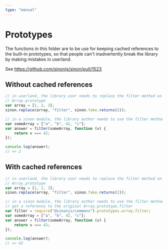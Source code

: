 ```yaml
---
type: "manual"
---
```


# Prototypes

The functions in this folder are to be use for keeping cached references to the built-in prototypes, so that people can't inadvertently break the library by making mistakes in userland.

See https://github.com/sinonjs/sinon/pull/1523

## Without cached references

```js
// in userland, the library user needs to replace the filter method on
// Array.prototype
var array = [1, 2, 3];
sinon.replace(array, "filter", sinon.fake.returns(2));

// in a sinon module, the library author needs to use the filter method
var someArray = ["a", "b", 42, "c"];
var answer = filter(someArray, function (v) {
    return v === 42;
});

console.log(answer);
// => 2
```

## With cached references

```js
// in userland, the library user needs to replace the filter method on
// Array.prototype
var array = [1, 2, 3];
sinon.replace(array, "filter", sinon.fake.returns(2));

// in a sinon module, the library author needs to use the filter method
// get a reference to the original Array.prototype.filter
var filter = require("@sinonjs/commons").prototypes.array.filter;
var someArray = ["a", "b", 42, "c"];
var answer = filter(someArray, function (v) {
    return v === 42;
});

console.log(answer);
// => 42
```

